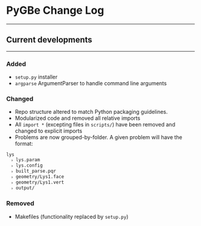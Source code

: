 # PyGBe Change Log
----

## Current developments
---
### Added
* `setup.py` installer
* `argparse` ArgumentParser to handle command line arguments

### Changed
* Repo structure altered to match Python packaging guidelines.
* Modularized code and removed all relative imports
* All `import *` (excepting files in `scripts/`) have been removed and changed to explicit imports
* Problems are now grouped-by-folder.  A given problem will have the format:
```
lys 
  ˫ lys.param
  ˫ lys.config
  ˫ built_parse.pqr
  ˫ geometry/Lys1.face
  ˫ geometry/Lys1.vert
  ˫ output/
```
### Removed
* Makefiles (functionality replaced by `setup.py`)
